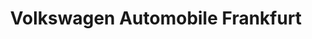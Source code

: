 ---
title: "Volkswagen Automobile Frankfurt"
url: /hanau/volkswagen-automobile-frankfurt/
shop: Autohaus
---